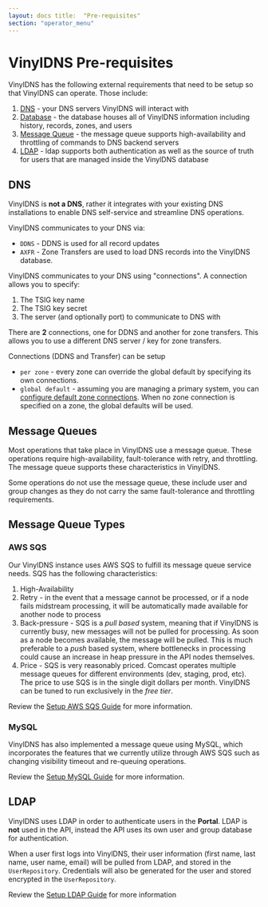 ```yaml
---
layout: docs title:  "Pre-requisites"
section: "operator_menu"
---
```


# VinylDNS Pre-requisites

VinylDNS has the following external requirements that need to be setup so that VinylDNS can operate. Those include:

1. [DNS](#dns) - your DNS servers VinylDNS will interact with
1. [Database](#database) - the database houses all of VinylDNS information including history, records, zones, and users
1. [Message Queue](#message-queues) - the message queue supports high-availability and throttling of commands to DNS
   backend servers
1. [LDAP](#ldap) - ldap supports both authentication as well as the source of truth for users that are managed inside
   the VinylDNS database

## DNS

VinylDNS is **not a DNS**, rather it integrates with your existing DNS installations to enable DNS self-service and
streamline DNS operations.

VinylDNS communicates to your DNS via:

* `DDNS` - DDNS is used for all record updates
* `AXFR` - Zone Transfers are used to load DNS records into the VinylDNS database.

VinylDNS communicates to your DNS using "connections". A connection allows you to specify:

1. The TSIG key name
1. The TSIG key secret
1. The server (and optionally port) to communicate to DNS with

There are **2** connections, one for DDNS and another for zone transfers. This allows you to use a different DNS server
/ key for zone transfers.

Connections (DDNS and Transfer) can be setup

* `per zone` - every zone can override the global default by specifying its own connections.
* `global default` - assuming you are managing a primary system, you
  can [configure default zone connections](config-api.html#default-zone-connections). When no zone connection is
  specified on a zone, the global defaults will be used.


## Message Queues

Most operations that take place in VinylDNS use a message queue. These operations require high-availability,
fault-tolerance with retry, and throttling. The message queue supports these characteristics in VinylDNS.

Some operations do not use the message queue, these include user and group changes as they do not carry the same
fault-tolerance and throttling requirements.

## Message Queue Types

### AWS SQS

Our VinylDNS instance uses AWS SQS to fulfill its message queue service needs. SQS has the following characteristics:

1. High-Availability
1. Retry - in the event that a message cannot be processed, or if a node fails midstream processing, it will be
   automatically made available for another node to process
1. Back-pressure - SQS is a _pull based_ system, meaning that if VinylDNS is currently busy, new messages will not be
   pulled for processing. As soon as a node becomes available, the message will be pulled. This is much preferable to
   a _push_ based system, where bottlenecks in processing could cause an increase in heap pressure in the API nodes
   themselves.
1. Price - SQS is very reasonably priced. Comcast operates multiple message queues for different environments (dev,
   staging, prod, etc). The price to use SQS is in the single digit dollars per month. VinylDNS can be tuned to run
   exclusively in the _free tier_.

Review the [Setup AWS SQS Guide](setup-sqs.html) for more information.

### MySQL

VinylDNS has also implemented a message queue using MySQL, which incorporates the features that we currently utilize
through AWS SQS such as changing visibility timeout and re-queuing operations.

Review the [Setup MySQL Guide](setup-mysql.html) for more information.

## LDAP

VinylDNS uses LDAP in order to authenticate users in the **Portal**. LDAP is **not** used in the API, instead the API
uses its own user and group database for authentication.

When a user first logs into VinylDNS, their user information (first name, last name, user name, email) will be pulled
from LDAP, and stored in the `UserRepository`. Credentials will also be generated for the user and stored encrypted in
the `UserRepository`.

Review the [Setup LDAP Guide](setup-ldap.html) for more information
